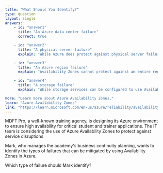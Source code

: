 ```yaml
---
title: "What Should You Identify?"
type: question
layout: single
answers:
    - id: "answer1"
      title: "An Azure data center failure"
      correct: true

    - id: "answer2"
      title: "A physical server failure"
      explain: "While Azure does protect against physical server failures, this is primarily handled through redundancy within a single datacenter, not through Availability Zones. Availability Zones are designed to protect against larger-scale datacenter failures, not individual server failures."

    - id: "answer3"
      title: "An Azure region failure"
      explain: "Availability Zones cannot protect against an entire region failure because all zones are located within the same region (typically within 100km of each other). To protect against region failures, you need to implement cross-region redundancy or geo-replication strategies."

    - id: "answer4"
      title: "A storage failure"
      explain: "While storage services can be configured to use Availability Zones for redundancy, a storage failure itself is not the primary type of failure that Availability Zones are designed to protect against. Availability Zones protect against datacenter-level failures that could affect all types of services, not just storage."

more: "Learn more about Azure Availability Zones."
learn: "Azure Availability Zones"
link: "https://learn.microsoft.com/en-us/azure/reliability/availability-zones-overview"
---
```

MDFT Pro, a well-known training agency, is designing its Azure environment to ensure high availability for critical student and trainer applications. The IT team is considering the use of Azure Availability Zones to protect against service disruptions.

Mark, who manages the academy's business continuity planning, wants to identify the types of failures that can be mitigated by using Availability Zones in Azure. 

Which type of failure should Mark identify?
